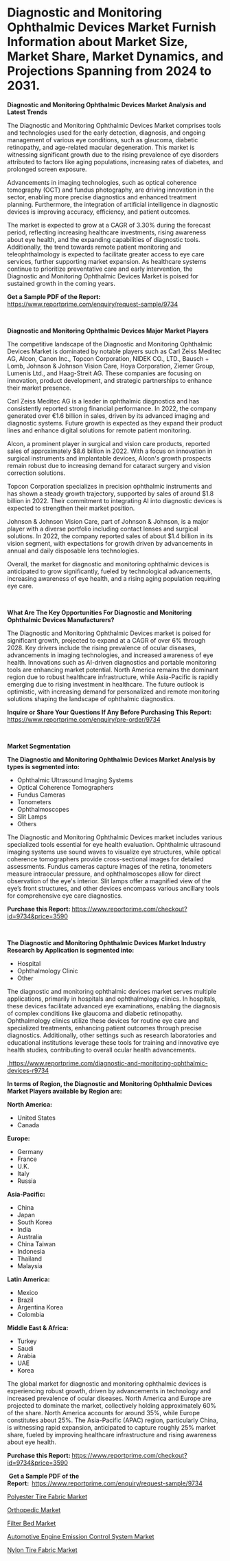 <p><h1>Diagnostic and Monitoring Ophthalmic Devices Market Furnish Information about Market Size, Market Share, Market Dynamics, and Projections Spanning from 2024 to 2031.</h1></p><p><strong>Diagnostic and Monitoring Ophthalmic Devices Market Analysis and Latest Trends</strong></p>
<p><p>The Diagnostic and Monitoring Ophthalmic Devices Market comprises tools and technologies used for the early detection, diagnosis, and ongoing management of various eye conditions, such as glaucoma, diabetic retinopathy, and age-related macular degeneration. This market is witnessing significant growth due to the rising prevalence of eye disorders attributed to factors like aging populations, increasing rates of diabetes, and prolonged screen exposure.</p><p>Advancements in imaging technologies, such as optical coherence tomography (OCT) and fundus photography, are driving innovation in the sector, enabling more precise diagnostics and enhanced treatment planning. Furthermore, the integration of artificial intelligence in diagnostic devices is improving accuracy, efficiency, and patient outcomes.</p><p>The market is expected to grow at a CAGR of 3.30% during the forecast period, reflecting increasing healthcare investments, rising awareness about eye health, and the expanding capabilities of diagnostic tools. Additionally, the trend towards remote patient monitoring and teleophthalmology is expected to facilitate greater access to eye care services, further supporting market expansion. As healthcare systems continue to prioritize preventative care and early intervention, the Diagnostic and Monitoring Ophthalmic Devices Market is poised for sustained growth in the coming years.</p></p>
<p><strong>Get a Sample PDF of the Report:&nbsp;</strong> <a href="https://www.reportprime.com/enquiry/request-sample/9734">https://www.reportprime.com/enquiry/request-sample/9734</a></p>
<p>&nbsp;</p>
<p><strong>Diagnostic and Monitoring Ophthalmic Devices Major Market Players</strong></p>
<p><p>The competitive landscape of the Diagnostic and Monitoring Ophthalmic Devices Market is dominated by notable players such as Carl Zeiss Meditec AG, Alcon, Canon Inc., Topcon Corporation, NIDEK CO., LTD., Bausch + Lomb, Johnson & Johnson Vision Care, Hoya Corporation, Ziemer Group, Lumenis Ltd., and Haag-Streit AG. These companies are focusing on innovation, product development, and strategic partnerships to enhance their market presence.</p><p>Carl Zeiss Meditec AG is a leader in ophthalmic diagnostics and has consistently reported strong financial performance. In 2022, the company generated over €1.6 billion in sales, driven by its advanced imaging and diagnostic systems. Future growth is expected as they expand their product lines and enhance digital solutions for remote patient monitoring.</p><p>Alcon, a prominent player in surgical and vision care products, reported sales of approximately $8.6 billion in 2022. With a focus on innovation in surgical instruments and implantable devices, Alcon's growth prospects remain robust due to increasing demand for cataract surgery and vision correction solutions.</p><p>Topcon Corporation specializes in precision ophthalmic instruments and has shown a steady growth trajectory, supported by sales of around $1.8 billion in 2022. Their commitment to integrating AI into diagnostic devices is expected to strengthen their market position.</p><p>Johnson & Johnson Vision Care, part of Johnson & Johnson, is a major player with a diverse portfolio including contact lenses and surgical solutions. In 2022, the company reported sales of about $1.4 billion in its vision segment, with expectations for growth driven by advancements in annual and daily disposable lens technologies.</p><p>Overall, the market for diagnostic and monitoring ophthalmic devices is anticipated to grow significantly, fueled by technological advancements, increasing awareness of eye health, and a rising aging population requiring eye care.</p></p>
<p>&nbsp;</p>
<p><strong>What Are The Key Opportunities For Diagnostic and Monitoring Ophthalmic Devices Manufacturers?</strong></p>
<p><p>The Diagnostic and Monitoring Ophthalmic Devices market is poised for significant growth, projected to expand at a CAGR of over 6% through 2028. Key drivers include the rising prevalence of ocular diseases, advancements in imaging technologies, and increased awareness of eye health. Innovations such as AI-driven diagnostics and portable monitoring tools are enhancing market potential. North America remains the dominant region due to robust healthcare infrastructure, while Asia-Pacific is rapidly emerging due to rising investment in healthcare. The future outlook is optimistic, with increasing demand for personalized and remote monitoring solutions shaping the landscape of ophthalmic diagnostics.</p></p>
<p><strong>Inquire or Share Your Questions If Any Before Purchasing This Report:</strong> <a href="https://www.reportprime.com/enquiry/pre-order/9734">https://www.reportprime.com/enquiry/pre-order/9734</a></p>
<p>&nbsp;</p>
<p><strong>Market Segmentation</strong></p>
<p><strong>The Diagnostic and Monitoring Ophthalmic Devices Market Analysis by types is segmented into:</strong></p>
<p><ul><li>Ophthalmic Ultrasound Imaging Systems</li><li>Optical Coherence Tomographers</li><li>Fundus Cameras</li><li>Tonometers</li><li>Ophthalmoscopes</li><li>Slit Lamps</li><li>Others</li></ul></p>
<p><p>The Diagnostic and Monitoring Ophthalmic Devices market includes various specialized tools essential for eye health evaluation. Ophthalmic ultrasound imaging systems use sound waves to visualize eye structures, while optical coherence tomographers provide cross-sectional images for detailed assessments. Fundus cameras capture images of the retina, tonometers measure intraocular pressure, and ophthalmoscopes allow for direct observation of the eye's interior. Slit lamps offer a magnified view of the eye’s front structures, and other devices encompass various ancillary tools for comprehensive eye care diagnostics.</p></p>
<p><strong>Purchase this Report:&nbsp;</strong><a href="https://www.reportprime.com/checkout?id=9734&price=3590">https://www.reportprime.com/checkout?id=9734&price=3590</a></p>
<p>&nbsp;</p>
<p><strong>The Diagnostic and Monitoring Ophthalmic Devices Market Industry Research by Application is segmented into:</strong></p>
<p><ul><li>Hospital</li><li>Ophthalmology Clinic</li><li>Other</li></ul></p>
<p><p>The diagnostic and monitoring ophthalmic devices market serves multiple applications, primarily in hospitals and ophthalmology clinics. In hospitals, these devices facilitate advanced eye examinations, enabling the diagnosis of complex conditions like glaucoma and diabetic retinopathy. Ophthalmology clinics utilize these devices for routine eye care and specialized treatments, enhancing patient outcomes through precise diagnostics. Additionally, other settings such as research laboratories and educational institutions leverage these tools for training and innovative eye health studies, contributing to overall ocular health advancements.</p></p>
<p><a href="https://www.reportprime.com/diagnostic-and-monitoring-ophthalmic-devices-r9734">&nbsp;https://www.reportprime.com/diagnostic-and-monitoring-ophthalmic-devices-r9734</a></p>
<p><strong>In terms of Region, the Diagnostic and Monitoring Ophthalmic Devices Market Players available by Region are:</strong></p>
<p>
    <p> <strong> North America: </strong>
        <ul>
            <li>United States</li>
            <li>Canada</li>
        </ul>
        </p> 
    <p> <strong> Europe: </strong>
        <ul>
            <li>Germany</li>
            <li>France</li>
            <li>U.K.</li>
            <li>Italy</li>
            <li>Russia</li>
        </ul>
        </p> 
    <p> <strong> Asia-Pacific: </strong>
        <ul>
            <li>China</li>
            <li>Japan</li>
            <li>South Korea</li>
            <li>India</li>
            <li>Australia</li>
            <li>China Taiwan</li>
            <li>Indonesia</li>
            <li>Thailand</li>
            <li>Malaysia</li>
        </ul>
        </p> 
    <p> <strong> Latin America: </strong>
        <ul>
            <li>Mexico</li>
            <li>Brazil</li>
            <li>Argentina Korea</li>
            <li>Colombia</li>
        </ul>
        </p> 
    <p> <strong> Middle East & Africa: </strong>
        <ul>
            <li>Turkey</li>
            <li>Saudi</li>
            <li>Arabia</li>
            <li>UAE</li>
            <li>Korea</li>
        </ul>
    </p>
    </p>
<p><p>The global market for diagnostic and monitoring ophthalmic devices is experiencing robust growth, driven by advancements in technology and increased prevalence of ocular diseases. North America and Europe are projected to dominate the market, collectively holding approximately 60% of the share. North America accounts for around 35%, while Europe constitutes about 25%. The Asia-Pacific (APAC) region, particularly China, is witnessing rapid expansion, anticipated to capture roughly 25% market share, fueled by improving healthcare infrastructure and rising awareness about eye health.</p></p>
<p><strong>Purchase this Report: </strong><a href="https://www.reportprime.com/checkout?id=9734&price=3590">https://www.reportprime.com/checkout?id=9734&price=3590</a></p>
<p>&nbsp;<strong>Get a Sample PDF of the Report:&nbsp;&nbsp;</strong><a href="https://www.reportprime.com/enquiry/request-sample/9734">https://www.reportprime.com/enquiry/request-sample/9734</a></p>
<p><strong></strong></p>
<p><p><a href="https://medium.com/@woods76241/the-polyester-tire-fabric-industry-analysis-report-offers-a-comprehensive-and-current-examination-7ca7b68d8c67">Polyester Tire Fabric Market</a></p><p><a href="https://www.linkedin.com/pulse/orthopedic-market-forecasts-trends-impact-analysis-2024-2031-g7iff?trackingId=Sya2LYEAR1GLIxn%2BU84Mvw%3D%3D">Orthopedic Market</a></p><p><a href="https://www.linkedin.com/pulse/strategic-insights-global-filter-bed-market-trends-2024-2031-qgokf?trackingId=tkjYfU02RMG4wzksLWeU6g%3D%3D">Filter Bed Market</a></p><p><a href="https://issuu.com/reportprime-2/docs/automotive-engine-emission-control-_3a99620477c5a9">Automotive Engine Emission Control System Market</a></p><p><a href="https://medium.com/@woods76241/this-report-on-nylon-tire-fabric-market-is-a-comprehensive-analysis-of-market-shares-strategies-e1ce8ba2362a?postPublishedType=initial">Nylon Tire Fabric Market</a></p></p>